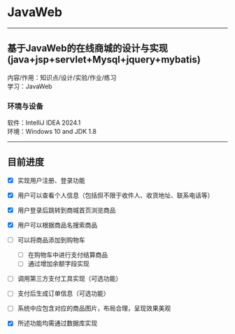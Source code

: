 # JavaWeb
___
## 基于JavaWeb的在线商城的设计与实现(java+jsp+servlet+Mysql+jquery+mybatis)
内容/作用：知识点/设计/实验/作业/练习   
学习：JavaWeb  
### 环境与设备
软件：IntelliJ IDEA 2024.1   
环境：Windows 10 and JDK 1.8
___
## 目前进度
- [x] 实现用户注册、登录功能      
- [x] 用户可以查看个人信息（包括但不限于收件人、收货地址、联系电话等）      
- [x] 用户登录后跳转到商城首页浏览商品      
- [x] 用户可以根据商品名搜索商品      
- [ ] 可以将商品添加到购物车          
  - [ ] 在购物车中进行支付结算商品      
  - [ ] 通过增加余额字段实现      
- [ ] 调用第三方支付工具实现（可选功能）      
- [ ] 支付后生成订单信息（可选功能）      
- [ ] 系统中应包含对应的商品图片，布局合理，呈现效果美观      
- [x] 所述功能均需通过数据库实现      

